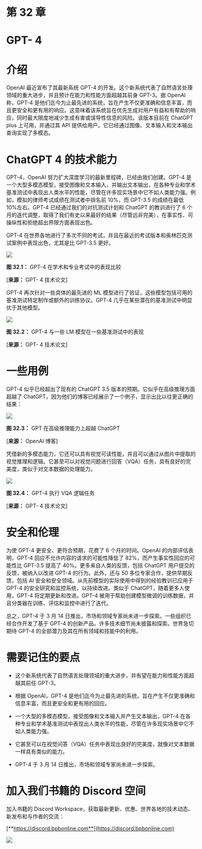 # 第 32 章

# GPT- 4

# 介绍

OpenAI 最近宣布了其最新系统 GPT-4 的开发。这个新系统代表了自然语言处理领域的重大进步，并且预计在能力和性能方面超越其前身 GPT-3。据 OpenAI 称，GPT-4 是他们迄今为止最先进的系统，旨在产生不仅更准确和信息丰富，而且更安全和更有用的响应。这意味着该系统旨在优先生成对用户有益和有帮助的响应，同时最大限度地减少生成有害或误导性信息的风险。该版本目前在 ChatGPT plus 上可用，并通过其 API 提供给用户。它已经通过图像、文本输入和文本输出查询实现了多模态。

# ChatGPT 4 的技术能力

GPT-4，OpenAI 努力扩大深度学习的最新里程碑，已经由我们创建。GPT-4 是一个大型多模态模型，接受图像和文本输入，并输出文本输出，在各种专业和学术基准测试中表现出人类水平的性能，尽管在许多现实场景中它不如人类能力强。例如，模拟的律师考试成绩在测试者中排名前 10%，而 GPT-3.5 的成绩在最低 10%左右。GPT-4 已经通过我们的对抗测试计划和 ChatGPT 的教训进行了 6 个月的迭代调整，取得了我们有史以来最好的结果（尽管远非完美），在事实性、可操纵性和拒绝超出界限方面表现出色。

GPT-4 在世界各地进行了多次不同的考试，并且在最近的考试版本和奥林匹克测试案例中表现出色，尤其是比 GPT-3.5 更好。

![](images/Figure-32.1.jpg)

**图 32.1：** GPT-4 在学术和专业考试中的表现比较

[**来源：** GPT- 4 技术论文]

GPT-4 再次针对一些具体的最先进的 ML 模型进行了验证，这些模型包括可用的基准测试特定制作或额外的训练协议。GPT-4 几乎在某些潜在的基准测试中明显优于其他模型。

![](images/Figure-32.2.jpg)

**图 32.2：** GPT-4 与一些 LM 模型在一些基准测试中的表现

[**来源：** GPT- 4 技术论文]

# 一些用例

GPT-4 似乎已经超出了现有的 ChatGPT 3.5 版本的预期。它似乎在高级推理方面超越了 ChatGPT，因为他们的博客已经展示了一个例子，显示出比以往更正确的结果：

![](images/Figure-32.3.jpg)

**图 32.3：** GPT 在高级推理能力上超越 ChatGPT

[**来源：** OpenAI 博客]

凭借新的多模态能力，它还可以具有视觉可读性能，并且可以通过从图片中提取的视觉推理和逻辑。它甚至可以对视觉问题进行回答（VQA）任务，具有良好的完美度，类似于对文本数据的处理能力。

![](images/Figure-32.4.jpg)

**图 32.4：** GPT-4 执行 VQA 逻辑任务

[**来源：** GPT- 4 技术论文]

# 安全和伦理

为使 GPT-4 更安全、更符合预期，花费了 6 个月的时间。OpenAI 的内部评估表明，GPT-4 回应不允许内容的请求的可能性降低了 82%，而产生事实性回应的可能性比 GPT-3.5 提高了 40%。更多来自人类的反馈，包括 ChatGPT 用户提交的反馈，被纳入以改进 GPT-4 的行为。此外，还与 50 多位专家合作，提供早期反馈，包括 AI 安全和安全领域。从先前模型的实际使用中得到的经验教训已应用于 GPT-4 的安全研究和监控系统，以持续改进。类似于 ChatGPT，随着更多人使用，GPT-4 将定期更新和改进。GPT-4 被用于帮助创建模型微调的训练数据，并且分类器在训练、评估和监控中进行了迭代。

总之，GPT-4 于 3 月 14 日推出，市场和领域专家尚未进一步探索。一些组织已经合作开发了基于 GPT-4 的创新产品。许多技术细节尚未披露和探索。世界急切期待 GPT-4 的全部潜力及其在所有领域和技能中的利用。

# 需要记住的要点

+   这个新系统代表了自然语言处理领域的重大进步，并有望在能力和性能方面超越其前任 GPT-3。

+   根据 OpenAI，GPT-4 是他们迄今为止最先进的系统，旨在产生不仅更准确和信息丰富，而且更安全和更有用的回应。

+   一个大型的多模态模型，接受图像和文本输入并产生文本输出，GPT-4 在各种专业和学术基准测试中表现出人类水平的性能，尽管在许多现实场景中它不如人类能力强。

+   它甚至可以在视觉问答（VQA）任务中表现出良好的完美度，就像对文本数据一样具有类似的能力。

+   GPT-4 于 3 月 14 日推出，市场和领域专家尚未进一步探索。

# 加入我们书籍的 Discord 空间

加入书籍的 Discord Workspace，获取最新更新、优惠、世界各地的技术动态、新发布和与作者的交流：

[**https://discord.bpbonline.com**](https://discord.bpbonline.com)

![](images/dis.jpg)
